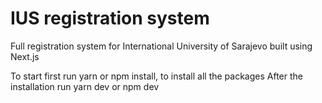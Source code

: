 # IUS registration system
 Full registration system for International University of Sarajevo built using Next.js


To start first run yarn or npm install, to install all the packages
After the installation run yarn dev or npm dev
